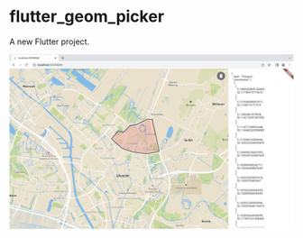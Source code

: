# flutter_geom_picker

A new Flutter project.

![Alt image of geom picker tool](screenshot.png?raw=true "Screenshot")
